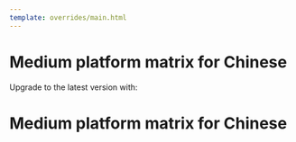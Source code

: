 ```yaml
---
template: overrides/main.html
---
```


# Medium platform matrix for Chinese 

Upgrade to the latest version with:


# Medium platform matrix for Chinese 
